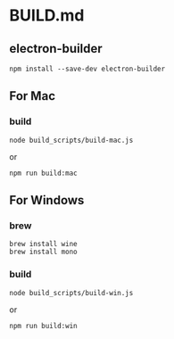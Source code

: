 # BUILD.md


## electron-builder

```
npm install --save-dev electron-builder
```


## For Mac

### build

```
node build_scripts/build-mac.js
```

or 

```
npm run build:mac
```


## For Windows

### brew

```
brew install wine
brew install mono
```

### build

```
node build_scripts/build-win.js
```

or 

```
npm run build:win
```

